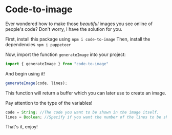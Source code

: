 
# Code-to-image

Ever wondered how to make those *beautiful* images you see online of people's code? Don't worry, I have the solution for you.

First, install this package using `npm i code-to-image`
Then, install the dependencies `npm i puppeteer`

Now, import the function `generateImage` into your project:
```ts
import { generateImage } from "code-to-image"
```
And begin using it!

```ts
generateImage(code, lines);
```

This function will return a buffer which you can later use to create an image. 

Pay attention to the type of the variables!
```ts
code = String; //The code you want to be shown in the image itself.
lines = Boolean; //Specify if you want the number of the lines to be shown or not.
```

That's it, enjoy!